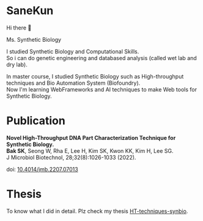 # SaneKun

Hi there 👋  

Ms. Synthetic Biology  

I studied Synthetic Biology and Computational Skills.  
So i can do genetic engineering and databased analysis (called wet lab and dry lab).  

In master course, I studied Synthetic Biology such as High-throughput techniques and Bio Automation System (Biofoundry).  
Now I'm learning WebFrameworks and AI techniques to make Web tools for Synthetic Biology.


# Publication
**Novel High-Throughput DNA Part Characterization Technique for Synthetic Biology.**  
**Bak SK**, Seong W, Rha E, Lee H, Kim SK, Kwon KK, Kim H, Lee SG.                    
J Microbiol Biotechnol, 28;32(8):1026-1033 (2022). 

doi: [10.4014/jmb.2207.07013](https://doi.org/10.4014/jmb.2207.07013)

# Thesis

To know what I did in detail. Plz check my thesis [HT-techniques-synbio](https://github.com/Lelp27/HT-techniques-synbio).  
